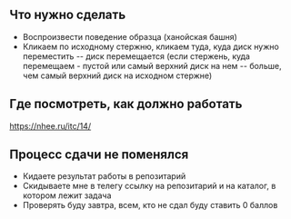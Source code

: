 ## Что нужно сделать

* Воспроизвести поведение образца (ханойская башня)
* Кликаем по исходному стержню, кликаем туда, куда диск нужно переместить -- диск перемещается (если стержень, куда перемещаем - пустой или самый верхний диск на нем -- больше, чем самый верхний диск на исходном стержне)

## Где посмотреть, как должно работать

 https://nhee.ru/itc/14/

## Процесс сдачи не поменялся

 * Кидаете результат работы в репозитарий
 * Скидываете мне в телегу ссылку на репозитарий и на каталог, в котором лежит задача
 * Проверять буду завтра, всем, кто не сдал буду ставить 0 баллов
